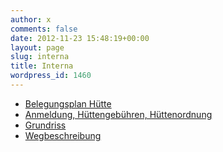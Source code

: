 ```yaml
---
author: x
comments: false
date: 2012-11-23 15:48:19+00:00
layout: page
slug: interna
title: Interna
wordpress_id: 1460
---
```

  * [Belegungsplan Hütte](https://www.agv-muenchen.de/wp-content/uploads/2015/04/Belegungsplan-Hütte-aktuell.pdf)
  * [Anmeldung, Hüttengebühren, Hüttenordnung](/wp-content/uploads/2011/11/Anmeldung-Huettengebühren-Huettenordnung.pdf)
  * [Grundriss](/wp-content/uploads/2011/11/Grundriss.pdf)
  * [Wegbeschreibung](/wp-content/uploads/2011/11/Wegbeschreibung.pdf)

